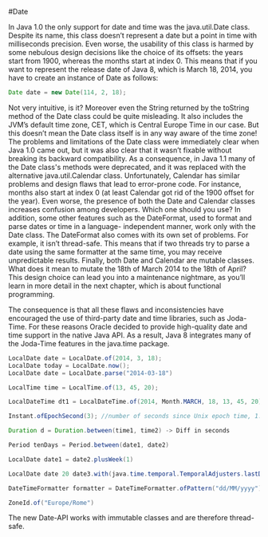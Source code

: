 #Date

In Java 1.0 the only support for date and time was the java.util.Date class.
Despite its name, this class doesn’t represent a date but a point in time with milliseconds
precision. Even worse, the usability of this class is harmed by some nebulous
design decisions like the choice of its offsets: the years start from 1900, whereas
the months start at index 0. This means that if you want to represent the release date
of Java 8, which is March 18, 2014, you have to create an instance of Date as follows:

``` Java
Date date = new Date(114, 2, 18);
```

Not very intuitive, is it? Moreover even the String returned by the toString method
of the Date class could be quite misleading. It also includes the JVM’s default time
zone, CET, which is Central Europe Time in our case. But this doesn’t mean the Date
class itself is in any way aware of the time zone!
The problems and limitations of the Date class were immediately clear when Java
1.0 came out, but it was also clear that it wasn’t fixable without breaking its backward
compatibility. As a consequence, in Java 1.1 many of the Date class's methods were
deprecated, and it was replaced with the alternative java.util.Calendar class. Unfortunately,
Calendar has similar problems and design flaws that lead to error-prone
code. For instance, months also start at index 0 (at least Calendar got rid of the 1900
offset for the year). Even worse, the presence of both the Date and Calendar classes
increases confusion among developers. Which one should you use? In addition, some
other features such as the DateFormat, used to format and parse dates or time in a language-
independent manner, work only with the Date class.
The DateFormat also comes with its own set of problems. For example, it isn’t
thread-safe. This means that if two threads try to parse a date using the same formatter
at the same time, you may receive unpredictable results.
Finally, both Date and Calendar are mutable classes. What does it mean to mutate
the 18th of March 2014 to the 18th of April? This design choice can lead you into a
maintenance nightmare, as you’ll learn in more detail in the next chapter, which is
about functional programming.

The consequence is that all these flaws and inconsistencies have encouraged the
use of third-party date and time libraries, such as Joda-Time. For these reasons Oracle
decided to provide high-quality date and time support in the native Java API. As a
result, Java 8 integrates many of the Joda-Time features in the java.time package.

``` Java
LocalDate date = LocalDate.of(2014, 3, 18);
LocalDate today = LocalDate.now();
LocalDate date = LocalDate.parse("2014-03-18")

LocalTime time = LocalTime.of(13, 45, 20);

LocalDateTime dt1 = LocalDateTime.of(2014, Month.MARCH, 18, 13, 45, 20);

Instant.ofEpochSecond(3); //number of seconds since Unix epoch time, 1.1 1970

Duration d = Duration.between(time1, time2) -> Diff in seconds

Period tenDays = Period.between(date1, date2)

LocalDate date1 = date2.plusWeek(1)

LocalDate date 20 date3.with(java.time.temporal.TemporalAdjusters.lastDayOfMonth())

DateTimeFormatter formatter = DateTimeFormatter.ofPattern("dd/MM/yyyy");

ZoneId.of("Europe/Rome")
```

The new Date-API works with immutable classes and are therefore thread-safe.



